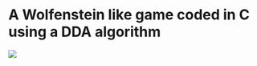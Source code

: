 # A Wolfenstein like game coded in C using a DDA algorithm

![]([https://giphy.com/gifs/42-cube3d-7fNzB11nqS2kFfGtF0.gif](https://media3.giphy.com/media/7fNzB11nqS2kFfGtF0/giphy.gif?cid=790b761166fab29354cf6968b40853ede3b7f9918b535a2f&rid=giphy.gif&ct=g))
